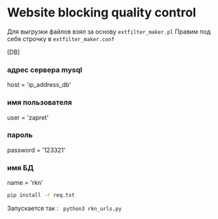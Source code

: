 # Website blocking quality control
Для выгрузки файлов взял за основу ```extfilter_maker.pl```
Правим под себя строчку в ```extfilter_maker.conf```

[DB]
### адрес сервера mysql
host = 'ip_address_db'
### имя пользователя
user = 'zapret'
### пароль
password = '123321'
### имя БД
name = 'rkn'

```sh
pip install -r req.txt
```
Запускается так : ``` python3 rkn_urls.py```
